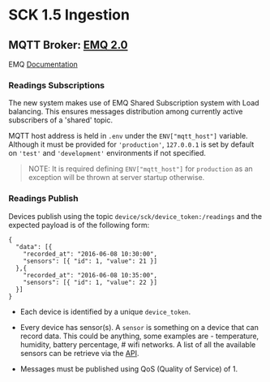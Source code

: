 # SCK 1.5 Ingestion

## MQTT Broker: [EMQ 2.0](http://emqtt.io)

EMQ [Documentation](http://emqttd-docs.readthedocs.io/en/latest/index.html)

### Readings Subscriptions

The new system makes use of EMQ Shared Subscription system with Load balancing. This ensures messages distribution among currently active subscribers of a 'shared' topic.

MQTT host address is held in `.env` under the `ENV["mqtt_host"]` variable. Although it must be provided for `'production'`, `127.0.0.1` is set by default on `'test'` and `'development'` environments if not specified.

> NOTE: It is required defining `ENV["mqtt_host"]` for `production` as an exception will be thrown at server startup otherwise.

### Readings Publish

Devices publish using the topic `device/sck/device_token:/readings` and the expected payload is of the following form:

```
{
  "data": [{
    "recorded_at": "2016-06-08 10:30:00",
    "sensors": [{ "id": 1, "value": 21 }]
  },{
    "recorded_at": "2016-06-08 10:35:00",
    "sensors": [{ "id": 1, "value": 22 }]
  }]
}
```

* Each device is identified by a unique `device_token`.

* Every device has sensor(s). A `sensor` is something on a device that can record data. This could be anything, some examples are - temperature, humidity, battery percentage, # wifi networks. A list of all the available sensors can be retrieve via the [API](http://developer.smartcitizen.me/#sensors).

* Messages must be published using QoS (Quality of Service) of 1.